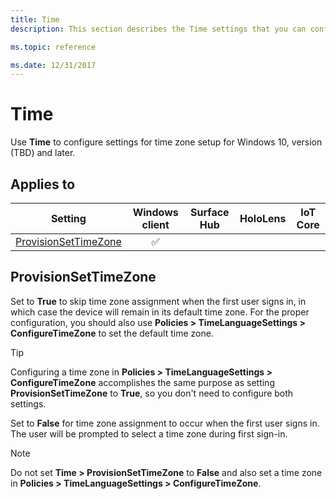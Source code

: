 ```yaml
---
title: Time
description: This section describes the Time settings that you can configure in provisioning packages for Windows 10 using Windows Configuration Designer.

ms.topic: reference

ms.date: 12/31/2017
---
```


# Time

Use **Time** to configure settings for time zone setup for Windows 10, version (TBD) and later.

## Applies to

| Setting   | Windows client | Surface Hub | HoloLens | IoT Core |
| --- | :---: | :---: | :---: | :---: |
| [ProvisionSetTimeZone](#provisionsettimezone) | ✅ |  |  |  |

## ProvisionSetTimeZone

Set to **True** to skip time zone assignment when the first user signs in, in which case the device will remain in its default time zone. For the proper configuration, you should also use **Policies > TimeLanguageSettings > ConfigureTimeZone** to set the default time zone.

>[!TIP]
>Configuring a time zone in **Policies > TimeLanguageSettings > ConfigureTimeZone** accomplishes the same purpose as setting **ProvisionSetTimeZone** to **True**, so you don't need to configure both settings.

Set to **False** for time zone assignment to occur when the first user signs in. The user will be prompted to select a time zone during first sign-in.

>[!NOTE]
>Do not set **Time > ProvisionSetTimeZone** to **False** and also set a time zone in **Policies > TimeLanguageSettings > ConfigureTimeZone**.



